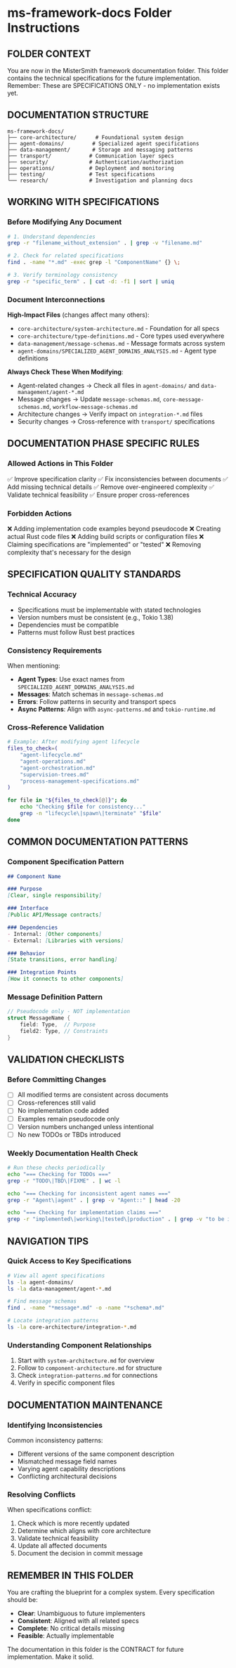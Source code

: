 # ms-framework-docs Folder Instructions

## FOLDER CONTEXT

You are now in the MisterSmith framework documentation folder. This folder contains the technical specifications
for the future implementation. Remember: These are SPECIFICATIONS ONLY - no implementation exists yet.

## DOCUMENTATION STRUCTURE

```text
ms-framework-docs/
├── core-architecture/      # Foundational system design
├── agent-domains/         # Specialized agent specifications
├── data-management/       # Storage and messaging patterns  
├── transport/            # Communication layer specs
├── security/             # Authentication/authorization
├── operations/           # Deployment and monitoring
├── testing/              # Test specifications
└── research/             # Investigation and planning docs
```

## WORKING WITH SPECIFICATIONS

### Before Modifying Any Document

```bash
# 1. Understand dependencies
grep -r "filename_without_extension" . | grep -v "filename.md"

# 2. Check for related specifications  
find . -name "*.md" -exec grep -l "ComponentName" {} \;

# 3. Verify terminology consistency
grep -r "specific_term" . | cut -d: -f1 | sort | uniq
```

### Document Interconnections

**High-Impact Files** (changes affect many others):

- `core-architecture/system-architecture.md` - Foundation for all specs
- `core-architecture/type-definitions.md` - Core types used everywhere
- `data-management/message-schemas.md` - Message formats across system
- `agent-domains/SPECIALIZED_AGENT_DOMAINS_ANALYSIS.md` - Agent type definitions

**Always Check These When Modifying**:

- Agent-related changes → Check all files in `agent-domains/` and `data-management/agent-*.md`
- Message changes → Update `message-schemas.md`, `core-message-schemas.md`, `workflow-message-schemas.md`
- Architecture changes → Verify impact on `integration-*.md` files
- Security changes → Cross-reference with `transport/` specifications

## DOCUMENTATION PHASE SPECIFIC RULES

### Allowed Actions in This Folder

✅ Improve specification clarity
✅ Fix inconsistencies between documents
✅ Add missing technical details
✅ Remove over-engineered complexity
✅ Validate technical feasibility
✅ Ensure proper cross-references

### Forbidden Actions

❌ Adding implementation code examples beyond pseudocode
❌ Creating actual Rust code files
❌ Adding build scripts or configuration files
❌ Claiming specifications are "implemented" or "tested"
❌ Removing complexity that's necessary for the design

## SPECIFICATION QUALITY STANDARDS

### Technical Accuracy

- Specifications must be implementable with stated technologies
- Version numbers must be consistent (e.g., Tokio 1.38)
- Dependencies must be compatible
- Patterns must follow Rust best practices

### Consistency Requirements

When mentioning:

- **Agent Types**: Use exact names from `SPECIALIZED_AGENT_DOMAINS_ANALYSIS.md`
- **Messages**: Match schemas in `message-schemas.md`
- **Errors**: Follow patterns in security and transport specs
- **Async Patterns**: Align with `async-patterns.md` and `tokio-runtime.md`

### Cross-Reference Validation

```bash
# Example: After modifying agent lifecycle
files_to_check=(
    "agent-lifecycle.md"
    "agent-operations.md" 
    "agent-orchestration.md"
    "supervision-trees.md"
    "process-management-specifications.md"
)

for file in "${files_to_check[@]}"; do
    echo "Checking $file for consistency..."
    grep -n "lifecycle\|spawn\|terminate" "$file"
done
```

## COMMON DOCUMENTATION PATTERNS

### Component Specification Pattern

```markdown
## Component Name

### Purpose
[Clear, single responsibility]

### Interface
[Public API/Message contracts]

### Dependencies
- Internal: [Other components]
- External: [Libraries with versions]

### Behavior
[State transitions, error handling]

### Integration Points
[How it connects to other components]
```

### Message Definition Pattern

```rust
// Pseudocode only - NOT implementation
struct MessageName {
    field: Type,  // Purpose
    field2: Type, // Constraints
}
```

## VALIDATION CHECKLISTS

### Before Committing Changes

- [ ] All modified terms are consistent across documents
- [ ] Cross-references still valid
- [ ] No implementation code added
- [ ] Examples remain pseudocode only
- [ ] Version numbers unchanged unless intentional
- [ ] No new TODOs or TBDs introduced

### Weekly Documentation Health Check

```bash
# Run these checks periodically
echo "=== Checking for TODOs ==="
grep -r "TODO\|TBD\|FIXME" . | wc -l

echo "=== Checking for inconsistent agent names ==="
grep -r "Agent\|agent" . | grep -v "Agent::" | head -20

echo "=== Checking for implementation claims ==="
grep -r "implemented\|working\|tested\|production" . | grep -v "to be implemented"
```

## NAVIGATION TIPS

### Quick Access to Key Specifications

```bash
# View all agent specifications
ls -la agent-domains/
ls -la data-management/agent-*.md

# Find message schemas
find . -name "*message*.md" -o -name "*schema*.md"

# Locate integration patterns
ls -la core-architecture/integration-*.md
```

### Understanding Component Relationships

1. Start with `system-architecture.md` for overview
2. Follow to `component-architecture.md` for structure
3. Check `integration-patterns.md` for connections
4. Verify in specific component files

## DOCUMENTATION MAINTENANCE

### Identifying Inconsistencies

Common inconsistency patterns:

- Different versions of the same component description
- Mismatched message field names
- Varying agent capability descriptions
- Conflicting architectural decisions

### Resolving Conflicts

When specifications conflict:

1. Check which is more recently updated
2. Determine which aligns with core architecture
3. Validate technical feasibility
4. Update all affected documents
5. Document the decision in commit message

## REMEMBER IN THIS FOLDER

You are crafting the blueprint for a complex system. Every specification should be:

- **Clear**: Unambiguous to future implementers
- **Consistent**: Aligned with all related specs
- **Complete**: No critical details missing
- **Feasible**: Actually implementable

The documentation in this folder is the CONTRACT for future implementation. Make it solid.
